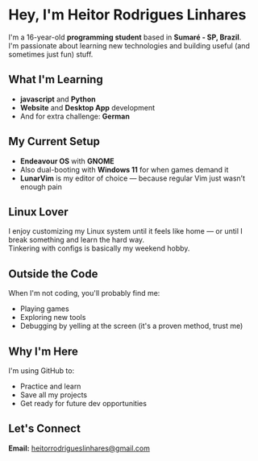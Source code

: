 #  Hey, I'm Heitor Rodrigues Linhares

I'm a 16-year-old **programming student** based in **Sumaré - SP, Brazil**.  
I'm passionate about learning new technologies and building useful (and sometimes just fun) stuff.

##  What I'm Learning
- **javascript** and **Python**
- **Website** and **Desktop App** development
- And for extra challenge: **German** 

##  My Current Setup
-  **Endeavour OS** with **GNOME**
-  Also dual-booting with **Windows 11** for when games demand it
-  **LunarVim** is my editor of choice — because regular Vim just wasn’t enough pain

##  Linux Lover
I enjoy customizing my Linux system until it feels like home — or until I break something and learn the hard way.  
Tinkering with configs is basically my weekend hobby.

##  Outside the Code
When I'm not coding, you'll probably find me:
- Playing games
- Exploring new tools
- Debugging by yelling at the screen (it's a proven method, trust me)

##  Why I'm Here
I'm using GitHub to:
- Practice and learn
- Save all my projects
- Get ready for future dev opportunities

##  Let's Connect
**Email:** heitorrodrigueslinhares@gmail.com  
